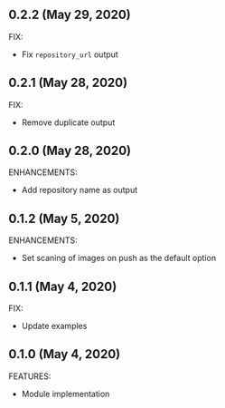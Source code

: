 ## 0.2.2 (May 29, 2020)

FIX:

  * Fix `repository_url` output

## 0.2.1 (May 28, 2020)

FIX:

  * Remove duplicate output

## 0.2.0 (May 28, 2020)

ENHANCEMENTS:

  * Add repository name as output


## 0.1.2 (May 5, 2020)

ENHANCEMENTS:

  * Set scaning of images on push as the default option

## 0.1.1 (May 4, 2020)

FIX:

  * Update examples

## 0.1.0 (May 4, 2020)

FEATURES:

  * Module implementation
